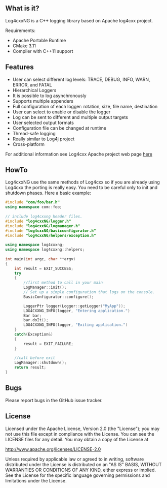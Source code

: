 ## What is it?

Log4cxxNG is a C++ logging library based on Apache log4cxx project.

Requirements:
* Apache Portable Runtime
* CMake 3.11
* Compiler with C++11 support

## Features

* User can select different log levels: TRACE, DEBUG, INFO, WARN, ERROR, and FATAL
* Hierarchical Loggers
* It is possible to log asynchronously
* Supports multiple appenders
* Full configuration of each logger: rotation, size, file name, destination
* User can select to enable or disable the logger
* Log can be sent to different and multiple output targets
* User selected output formats
* Configuration file can be changed at runtime
* Thread-safe logging
* Really similar to Log4j project
* Cross-platform

For additional information see Log4cxx Apache project web page [here](https://logging.apache.org/log4cxx/latest_stable/)

## HowTo

Log4cxxNG use the same methods of Log4cxx so if you are already using Log4cxx
the porting is really easy. You need to be careful only to init and shutdown phases.
Here a basic example:

```cpp
#include "com/foo/bar.h"
using namespace com::foo;
    
// include log4cxxng header files.
#include "log4cxxNG/logger.h"
#include "log4cxxNG/logmanager.h"
#include "log4cxxNG/basicconfigurator.h"
#include "log4cxxNG/helpers/exception.h"
    
using namespace log4cxxng;
using namespace log4cxxng::helpers;
    
int main(int argc, char **argv)
{
    int result = EXIT_SUCCESS;
    try
    {
        //first method to call in your main
        LogManager::init();
        // Set up a simple configuration that logs on the console.
        BasicConfigurator::configure();

        LoggerPtr logger(Logger::getLogger("MyApp"));
        LOG4CXXNG_INFO(logger, "Entering application.")
        Bar bar;
        bar.doIt();
        LOG4CXXNG_INFO(logger, "Exiting application.")
    }
    catch(Exception&)
    {
        result = EXIT_FAILURE;
    }
    
    //call before exit
    LogManager::shutdown();
    return result;
}
```

## Bugs

Please report bugs in the GitHub issue tracker.

## License

Licensed under the Apache License, Version 2.0 (the "License");
you may not use this file except in compliance with the License. You can
see the LICENSE files for any detail. You may obtain a copy of the License at

http://www.apache.org/licenses/LICENSE-2.0

Unless required by applicable law or agreed to in writing, software
distributed under the License is distributed on an "AS IS" BASIS,
WITHOUT WARRANTIES OR CONDITIONS OF ANY KIND, either express or implied.
See the License for the specific language governing permissions and
limitations under the License.
